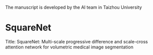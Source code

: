 The manuscript is developed by the AI team in Taizhou University 
# SquareNet
Title: SquareNet: Multi-scale progressive difference and scale-cross attention network for volumetric medical image segmentation
